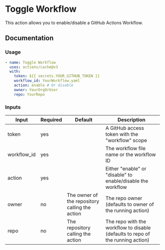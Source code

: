 # Toggle Workflow
This action allows you to enable/disable a GitHub Actions Workflow.

## Documentation
### Usage
```yaml
- name: Toggle Workflow
  uses: actions/cache@v3
  with:
    token: ${{ secrets.YOUR_GITHUB_TOKEN }}
    workflow_id: YourWorkflow.yaml
    action: enable # Or disable
    owner: YourOrgOrUser
    repo: YourRepo
```

### Inputs

|Input|Required|Default|Description|
|-|-|-|-|
|token|yes||A GitHub access token with the "workflow" scope|
|workflow_id|yes||The workflow file name or the workflow ID|
|action|yes||Either "enable" or "disable" to enable/disable the workflow|
|owner|no|The owner of the repository calling the action|The repo owner (defaults to owner of the running action)|
|repo|no|The repository calling the action|The repo with the workflow to disable (defaults to repo of the running action)|
